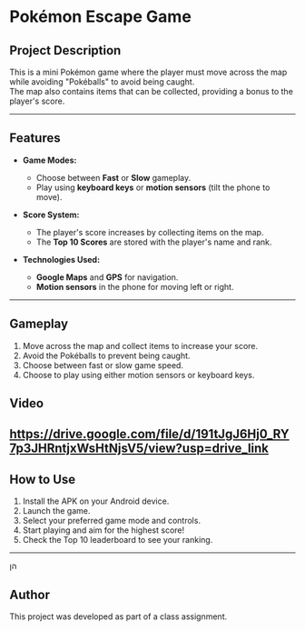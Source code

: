 # Pokémon Escape Game

## Project Description  
This is a mini Pokémon game where the player must move across the map while avoiding "Pokéballs" to avoid being caught.  
The map also contains items that can be collected, providing a bonus to the player's score.

---

## Features  
- **Game Modes:**  
  - Choose between **Fast** or **Slow** gameplay.  
  - Play using **keyboard keys** or **motion sensors** (tilt the phone to move).  

- **Score System:**  
  - The player's score increases by collecting items on the map.  
  - The **Top 10 Scores** are stored with the player's name and rank.

- **Technologies Used:**  
  - **Google Maps** and **GPS** for navigation.  
  - **Motion sensors** in the phone for moving left or right.

---

## Gameplay  
1. Move across the map and collect items to increase your score.  
2. Avoid the Pokéballs to prevent being caught.  
3. Choose between fast or slow game speed.  
4. Choose to play using either motion sensors or keyboard keys.

## Video
https://drive.google.com/file/d/191tJgJ6Hj0_RY7p3JHRntjxWsHtNjsV5/view?usp=drive_link
---

## How to Use  
1. Install the APK on your Android device.  
2. Launch the game.  
3. Select your preferred game mode and controls.  
4. Start playing and aim for the highest score!  
5. Check the Top 10 leaderboard to see your ranking.

---


הן

## Author  
This project was developed as part of a class assignment.  
